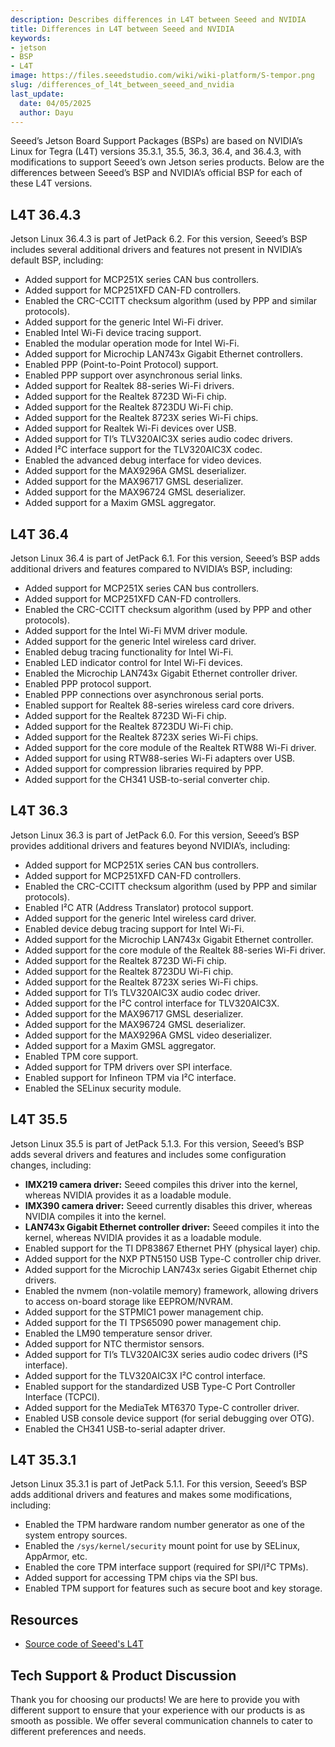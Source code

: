 ```yaml
---
description: Describes differences in L4T between Seeed and NVIDIA
title: Differences in L4T between Seeed and NVIDIA
keywords:
- jetson
- BSP
- L4T
image: https://files.seeedstudio.com/wiki/wiki-platform/S-tempor.png
slug: /differences_of_l4t_between_seeed_and_nvidia
last_update:
  date: 04/05/2025
  author: Dayu
---
```


Seeed’s Jetson Board Support Packages (BSPs) are based on NVIDIA’s Linux for Tegra (L4T) versions 35.3.1, 35.5, 36.3, 36.4, and 36.4.3, with modifications to support Seeed’s own Jetson series products. Below are the differences between Seeed’s BSP and NVIDIA’s official BSP for each of these L4T versions.

## L4T 36.4.3

Jetson Linux 36.4.3 is part of JetPack 6.2. For this version, Seeed’s BSP includes several additional drivers and features not present in NVIDIA’s default BSP, including:

- Added support for MCP251X series CAN bus controllers.
- Added support for MCP251XFD CAN-FD controllers.
- Enabled the CRC-CCITT checksum algorithm (used by PPP and similar protocols).
- Added support for the generic Intel Wi-Fi driver.
- Enabled Intel Wi-Fi device tracing support.
- Enabled the modular operation mode for Intel Wi-Fi.
- Added support for Microchip LAN743x Gigabit Ethernet controllers.
- Enabled PPP (Point-to-Point Protocol) support.
- Enabled PPP support over asynchronous serial links.
- Added support for Realtek 88-series Wi-Fi drivers.
- Added support for the Realtek 8723D Wi-Fi chip.
- Added support for the Realtek 8723DU Wi-Fi chip.
- Added support for the Realtek 8723X series Wi-Fi chips.
- Added support for Realtek Wi-Fi devices over USB.
- Added support for TI’s TLV320AIC3X series audio codec drivers.
- Added I²C interface support for the TLV320AIC3X codec.
- Enabled the advanced debug interface for video devices.
- Added support for the MAX9296A GMSL deserializer.
- Added support for the MAX96717 GMSL deserializer.
- Added support for the MAX96724 GMSL deserializer.
- Added support for a Maxim GMSL aggregator.

## L4T 36.4

Jetson Linux 36.4 is part of JetPack 6.1. For this version, Seeed’s BSP adds additional drivers and features compared to NVIDIA’s BSP, including:

- Added support for MCP251X series CAN bus controllers.
- Added support for MCP251XFD CAN-FD controllers.
- Enabled the CRC-CCITT checksum algorithm (used by PPP and other protocols).
- Added support for the Intel Wi-Fi MVM driver module.
- Added support for the generic Intel wireless card driver.
- Enabled debug tracing functionality for Intel Wi-Fi.
- Enabled LED indicator control for Intel Wi-Fi devices.
- Enabled the Microchip LAN743x Gigabit Ethernet controller driver.
- Enabled PPP protocol support.
- Enabled PPP connections over asynchronous serial ports.
- Enabled support for Realtek 88-series wireless card core drivers.
- Added support for the Realtek 8723D Wi-Fi chip.
- Added support for the Realtek 8723DU Wi-Fi chip.
- Added support for the Realtek 8723X series Wi-Fi chips.
- Added support for the core module of the Realtek RTW88 Wi-Fi driver.
- Added support for using RTW88-series Wi-Fi adapters over USB.
- Added support for compression libraries required by PPP.
- Added support for the CH341 USB-to-serial converter chip.

## L4T 36.3

Jetson Linux 36.3 is part of JetPack 6.0. For this version, Seeed’s BSP provides additional drivers and features beyond NVIDIA’s, including:

- Added support for MCP251X series CAN bus controllers.
- Added support for MCP251XFD CAN-FD controllers.
- Enabled the CRC-CCITT checksum algorithm (used by PPP and similar protocols).
- Enabled I²C ATR (Address Translator) protocol support.
- Added support for the generic Intel wireless card driver.
- Enabled device debug tracing support for Intel Wi-Fi.
- Added support for the Microchip LAN743x Gigabit Ethernet controller.
- Added support for the core module of the Realtek 88-series Wi-Fi driver.
- Added support for the Realtek 8723D Wi-Fi chip.
- Added support for the Realtek 8723DU Wi-Fi chip.
- Added support for the Realtek 8723X series Wi-Fi chips.
- Added support for TI’s TLV320AIC3X audio codec driver.
- Added support for the I²C control interface for TLV320AIC3X.
- Added support for the MAX96717 GMSL deserializer.
- Added support for the MAX96724 GMSL deserializer.
- Added support for the MAX9296A GMSL video deserializer.
- Added support for a Maxim GMSL aggregator.
- Enabled TPM core support.
- Added support for TPM drivers over SPI interface.
- Enabled support for Infineon TPM via I²C interface.
- Enabled the SELinux security module.

## L4T 35.5

Jetson Linux 35.5 is part of JetPack 5.1.3. For this version, Seeed’s BSP adds several drivers and features and includes some configuration changes, including:

- **IMX219 camera driver:** Seeed compiles this driver into the kernel, whereas NVIDIA provides it as a loadable module.
- **IMX390 camera driver:** Seeed currently disables this driver, whereas NVIDIA compiles it into the kernel.
- **LAN743x Gigabit Ethernet controller driver:** Seeed compiles it into the kernel, whereas NVIDIA provides it as a loadable module.
- Enabled support for the TI DP83867 Ethernet PHY (physical layer) chip.
- Added support for the NXP PTN5150 USB Type-C controller chip driver.
- Added support for the Microchip LAN743x series Gigabit Ethernet chip drivers.
- Enabled the nvmem (non-volatile memory) framework, allowing drivers to access on-board storage like EEPROM/NVRAM.
- Added support for the STPMIC1 power management chip.
- Added support for the TI TPS65090 power management chip.
- Enabled the LM90 temperature sensor driver.
- Added support for NTC thermistor sensors.
- Added support for TI’s TLV320AIC3X series audio codec drivers (I²S interface).
- Added support for the TLV320AIC3X I²C control interface.
- Enabled support for the standardized USB Type-C Port Controller Interface (TCPCI).
- Added support for the MediaTek MT6370 Type-C controller driver.
- Enabled USB console device support (for serial debugging over OTG).
- Enabled the CH341 USB-to-serial adapter driver.

## L4T 35.3.1

Jetson Linux 35.3.1 is part of JetPack 5.1.1. For this version, Seeed’s BSP adds additional drivers and features and makes some modifications, including:

- Enabled the TPM hardware random number generator as one of the system entropy sources.
- Enabled the `/sys/kernel/security` mount point for use by SELinux, AppArmor, etc.
- Enabled the core TPM interface support (required for SPI/I²C TPMs).
- Added support for accessing TPM chips via the SPI bus.
- Enabled TPM support for features such as secure boot and key storage.

## Resources

- [Source code of Seeed's L4T](https://github.com/Seeed-Studio/Linux_for_Tegra)

## Tech Support & Product Discussion

Thank you for choosing our products! We are here to provide you with different support to ensure that your experience with our products is as smooth as possible. We offer several communication channels to cater to different preferences and needs.

<div class="button_tech_support_container">
<a href="https://forum.seeedstudio.com/" class="button_forum"></a> 
<a href="https://www.seeedstudio.com/contacts" class="button_email"></a>
</div>

<div class="button_tech_support_container">
<a href="https://discord.gg/eWkprNDMU7" class="button_discord"></a> 
<a href="https://github.com/Seeed-Studio/wiki-documents/discussions/69" class="button_discussion"></a>
</div>

